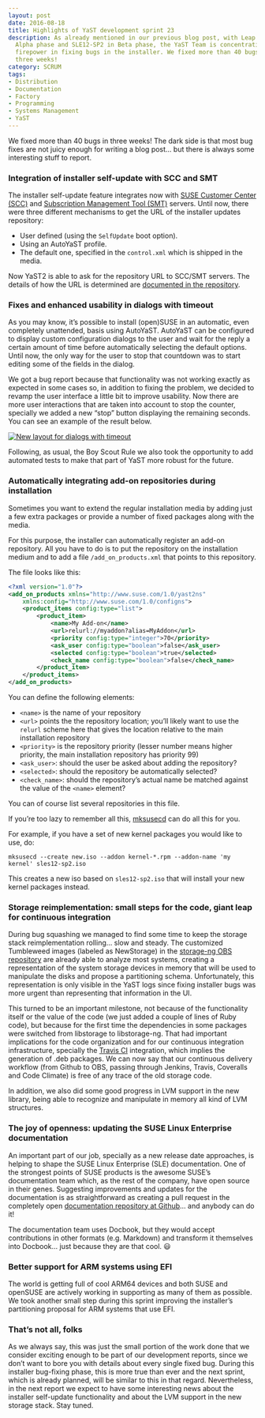 ```yaml
---
layout: post
date: 2016-08-18
title: Highlights of YaST development sprint 23
description: As already mentioned in our previous blog post, with Leap 42.2 in
  Alpha phase and SLE12-SP2 in Beta phase, the YaST Team is concentrating the
  firepower in fixing bugs in the installer. We fixed more than 40 bugs in
  three weeks!
category: SCRUM
tags:
- Distribution
- Documentation
- Factory
- Programming
- Systems Management
- YaST
---
```


We fixed more than 40 bugs in three weeks! The dark side is that most bug fixes
are not juicy enough for writing a blog post… but there is always some
interesting stuff to report.

### Integration of installer self-update with SCC and SMT

The installer self-update feature integrates now with [SUSE Customer
Center (SCC)][1] and [Subscription Management Tool (SMT)][2] servers.
Until now, there were three different mechanisms to get the URL of the
installer updates repository:

* User defined (using the `SelfUpdate` boot option).
* Using an AutoYaST profile.
* The default one, specified in the `control.xml` which is shipped in
  the media.

Now YaST2 is able to ask for the repository URL to SCC/SMT servers. The
details of how the URL is determined are [documented in the
repository][3].

### Fixes and enhanced usability in dialogs with timeout

As you may know, it’s possible to install (open)SUSE in an automatic,
even completely unattended, basis using AutoYaST. AutoYaST can be
configured to display custom configuration dialogs to the user and wait
for the reply a certain amount of time before automatically selecting
the default options. Until now, the only way for the user to stop that
countdown was to start editing some of the fields in the dialog.

We got a bug report because that functionality was not working exactly
as expected in some cases so, in addition to fixing the problem, we
decided to revamp the user interface a little bit to improve usability.
Now there are more user interactions that are taken into account to stop
the counter, specially we added a new “stop” button displaying the
remaining seconds. You can see an example of the result below.

[![New layout for dialogs with
timeout](../../../../images/2016-08-18/06449188-55a9-11e6-9461-dfc352fff8d8-300x199.png)](../../../../images/2016-08-18/06449188-55a9-11e6-9461-dfc352fff8d8.png)

Following, as usual, the Boy Scout Rule we also took the opportunity to
add automated tests to make that part of YaST more robust for the
future.

### Automatically integrating add-on repositories during installation

Sometimes you want to extend the regular installation media by adding
just a few extra packages or provide a number of fixed packages along
with the media.

For this purpose, the installer can automatically register an add-on
repository. All you have to do is to put the repository on the
installation medium and to add a file `/add_on_products.xml` that points
to this repository.

The file looks like this:

```xml
<?xml version="1.0"?>
<add_on_products xmlns="http://www.suse.com/1.0/yast2ns"
    xmlns:config="http://www.suse.com/1.0/configns">
    <product_items config:type="list">
        <product_item>
            <name>My Add-on</name>
            <url>relurl://myaddon?alias=MyAddon</url>
            <priority config:type="integer">70</priority>
            <ask_user config:type="boolean">false</ask_user>
            <selected config:type="boolean">true</selected>
            <check_name config:type="boolean">false</check_name>
        </product_item>
    </product_items>
</add_on_products>
```

You can define the following elements:

* `<name>` is the name of your repository
* `<url>` points the the repository location; you’ll likely want to use
  the `relurl` scheme here that gives the location relative to the main
  installation repository
* `<priority>` is the repository priority (lesser number means higher
  priority, the main installation repository has priority 99)
* `<ask_user>`\: should the user be asked about adding the repository?
* `<selected>`\: should the repository be automatically selected?
* `<check_name>`\: should the repository’s actual name be matched
  against the value of the `<name>` element?

You can of course list several repositories in this file.

If you’re too lazy to remember all this, [mksusecd][4] can do all this
for you.

For example, if you have a set of new kernel packages you would like to
use, do:

```
mksusecd --create new.iso --addon kernel-*.rpm --addon-name 'my kernel' sles12-sp2.iso
```

This creates a new iso based on `sles12-sp2.iso` that will install your
new kernel packages instead.

### Storage reimplementation: small steps for the code, giant leap for continuous integration

During bug squashing we managed to find some time to keep the storage
stack reimplementation rolling… slow and steady. The customized
Tumbleweed images (labeled as NewStorage) in the [storage-ng OBS
repository][5] are already able to analyze most systems, creating a
representation of the system storage devices in memory that will be used
to manipulate the disks and propose a partitioning schema.
Unfortunately, this representation is only visible in the YaST logs
since fixing installer bugs was more urgent than representing that
information in the UI.

This turned to be an important milestone, not because of the
functionality itself or the value of the code (we just added a couple of
lines of Ruby code), but because for the first time the dependencies in
some packages were switched from libstorage to libstorage-ng. That had
important implications for the code organization and for our continuous
integration infrastructure, specially the [Travis CI][6] integration,
which implies the generation of .deb packages. We can now say that our
continuous delivery workflow (from Github to OBS, passing through
Jenkins, Travis, Coveralls and Code Climate) is free of any trace of the
old storage code.

In addition, we also did some good progress in LVM support in the new
library, being able to recognize and manipulate in memory all kind of
LVM structures.

### The joy of openness: updating the SUSE Linux Enterprise documentation

An important part of our job, specially as a new release date
approaches, is helping to shape the SUSE Linux Enterprise (SLE)
documentation. One of the strongest points of SUSE products is the
awesome SUSE’s documentation team which, as the rest of the company,
have open source in their genes. Suggesting improvements and updates for
the documentation is as straightforward as creating a pull request in
the completely open [documentation repository at Github][7]… and anybody
can do it!

The documentation team uses Docbook, but they would accept contributions
in other formats (e.g. Markdown) and transform it themselves into
Docbook… just because they are that cool. :smiley:

### Better support for ARM systems using EFI

The world is getting full of cool ARM64 devices and both SUSE and
openSUSE are actively working in supporting as many of them as possible.
We took another small step during this sprint improving the installer’s
partitioning proposal for ARM systems that use EFI.

### That’s not all, folks

As we always say, this was just the small portion of the work done that
we consider exciting enough to be part of our development reports, since
we don’t want to bore you with details about every single fixed bug.
During this installer bug-fixing phase, this is more true than ever and
the next sprint, which is already planned, will be similar to this in
that regard. Nevertheless, in the next report we expect to have some
interesting news about the installer self-update functionality and about
the LVM support in the new storage stack. Stay tuned.



[1]: https://scc.suse.com
[2]: https://www.suse.com/products/subscription-management-tool
[3]: https://github.com/yast/yast-installation/blob/master/doc/SELF_UPDATE.md#where-to-find-the-updates
[4]: https://software.opensuse.org/package/mksusecd
[5]: http://download.opensuse.org/repositories/YaST:/storage-ng/images/iso/
[6]: https://travis-ci.org/
[7]: https://github.com/SUSE/doc-sle/
